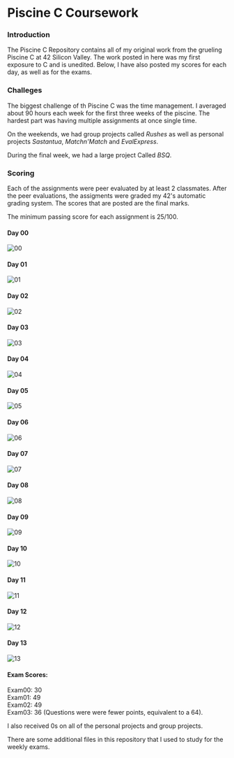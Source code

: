 # Piscine C Coursework

### Introduction

The Piscine C Repository contains all of my original work from the grueling Piscine C at 42 Silicon Valley.  The work posted in here was my first exposure to C and is unedited.  Below, I have also posted my scores for each day, as well as for the exams.

### Challeges

The biggest challenge of th Piscine C was the time management.  I averaged about 90 hours each week for the first three weeks of the piscine.  The hardest part was having multiple assignments at once single time.

On the weekends, we had group projects called *Rushes* as well as personal projects *Sastantua*, *Matchn'Match* and *EvalExpress*.

During the final week, we had a large project Called *BSQ*.

### Scoring

Each of the assignments were peer evaluated by at least 2 classmates.  After the peer evaluations, the assigments were graded my 42's automatic grading system.  The scores that are posted are the final marks.

The minimum passing score for each assignment is 25/100.

#### Day 00
![00](https://user-images.githubusercontent.com/29003743/62428190-8f3c3680-b6b3-11e9-87f1-a3d390cfed23.png)

#### Day 01
![01](https://user-images.githubusercontent.com/29003743/62428189-8ea3a000-b6b3-11e9-9651-23eb25a2d14d.png)

#### Day 02
![02](https://user-images.githubusercontent.com/29003743/62428190-8f3c3680-b6b3-11e9-87f1-a3d390cfed23.png)

#### Day 03
![03](https://user-images.githubusercontent.com/29003743/62428187-8ea3a000-b6b3-11e9-8151-0dbd0178d4ea.png)

#### Day 04
![04](https://user-images.githubusercontent.com/29003743/62428186-8ea3a000-b6b3-11e9-80da-212952c99ffa.png)

#### Day 05
![05](https://user-images.githubusercontent.com/29003743/62428186-8ea3a000-b6b3-11e9-80da-212952c99ffa.png)

#### Day 06
![06](https://user-images.githubusercontent.com/29003743/62428189-8ea3a000-b6b3-11e9-9651-23eb25a2d14d.png)

#### Day 07
![07](https://user-images.githubusercontent.com/29003743/62428184-8ea3a000-b6b3-11e9-9942-d99d9213517e.png)

#### Day 08
![08](https://user-images.githubusercontent.com/29003743/62428190-8f3c3680-b6b3-11e9-87f1-a3d390cfed23.png)

#### Day 09
![09](https://user-images.githubusercontent.com/29003743/62428296-f4dcf280-b6b4-11e9-95ed-18d7d9ba435c.png)

#### Day 10
![10](https://user-images.githubusercontent.com/29003743/62428182-8e0b0980-b6b3-11e9-892e-64cae9b897ad.png)

#### Day 11
![11](https://user-images.githubusercontent.com/29003743/62428190-8f3c3680-b6b3-11e9-87f1-a3d390cfed23.png)

#### Day 12
![12](https://user-images.githubusercontent.com/29003743/62428189-8ea3a000-b6b3-11e9-9651-23eb25a2d14d.png)

#### Day 13
![13](https://user-images.githubusercontent.com/29003743/62428179-8e0b0980-b6b3-11e9-969f-10af8c2c98bf.png)

#### Exam Scores:

Exam00: 30\
Exam01: 49\
Exam02: 49\
Exam03: 36 (Questions were were fewer points, equivalent to a 64).

I also received 0s on all of the personal projects and group projects.

There are some additional files in this repository that I used to study for the weekly exams.
